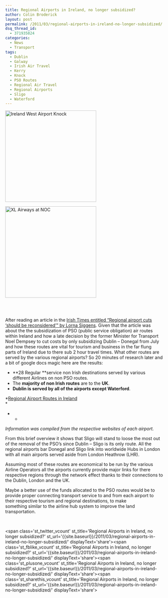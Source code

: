 ```yaml
---
title: Regional Airports in Ireland, no longer subsidized?
author: Colin Broderick
layout: post
permalink: /2011/03/regional-airports-in-ireland-no-longer-subsidized/
dsq_thread_id:
  - 371935824
categories:
  - News
  - Transport
tags:
  - Dublin
  - Galway
  - Irish Air Travel
  - Kerry
  - Knock
  - PSO Routes
  - Regional Air Travel
  - Regional Airports
  - Sligo
  - Waterford
---
```

<!-- see gallery_shortcode() in wp-includes/media.php -->

<div id='gallery-2' class='gallery galleryid-1350 gallery-columns-2 gallery-size-thumbnail'>
  <dl class='gallery-item'>
    <dt class='gallery-icon'>
      <a href='{{site.baseurl}}/wp-content/uploads/2011/03/DSC_0631_w.jpg' title='Ireland West Airport Knock'><img width="290" height="290" src="{{site.baseurl}}/wp-content/uploads/2011/03/DSC_0631_w-290x290.jpg" class="attachment-thumbnail" alt="Ireland West Airport Knock" /></a>
    </dt>
  </dl>
  
  <dl class='gallery-item'>
    <dt class='gallery-icon'>
      <a href='{{site.baseurl}}/wp-content/uploads/2011/03/DSC_0632_w.jpg' title='XL Airways at NOC'><img width="290" height="290" src="{{site.baseurl}}/wp-content/uploads/2011/03/DSC_0632_w-290x290.jpg" class="attachment-thumbnail" alt="XL Airways at NOC" /></a>
    </dt>
  </dl>
  
  <br style="clear: both" /> <br style='clear: both;' />
</div>

After reading an article in the [Irish Times entitled &#8220;Regional airport cuts &#8216;should be reconsidered&#8217;&#8221; by Lorna Siggens][1]. Given that the article was about the the subsidization of PSO (public service obligation) air routes within Ireland and how a late decision by the former Minister for Transport Noel Dempsey to cut costs by only subsidizing Dublin &#8211; Donegal from July and how these routes are vital for tourism and business in the far flung parts of Ireland due to there sub 2 hour travel times. What other routes are served by the various regional airports? So 20 minutes of research later and a bit of google docs magic here are the results:

*   **28 Regular **service non Irish destinations served by various different Airlines on non PSO routes.
*   The **majority of non Irish routes** are to the **UK**.
*   **Dublin is served by all of the airports except Waterford**.

*[Regional Airport Routes in Ireland][2]  
*

* *

*Information was compiled from the respective websites of each airport.*

From this brief overview it shows that Sligo will stand to loose the most out of the removal of the PSO&#8217;s since Dublin &#8211; Sligo is its only route. All the regional airports bar Donegal and Sligo link into worldwide Hubs in London with all main airports served aside from London Heathrow (LHR).

Assuming most of these routes are economical to be run by the various Airline Operators all the airports currently provide major links for there respective regions through the network effect thanks to their connections to the Dublin, London and the UK.

Maybe a better use of the funds allocated to the PSO routes would be to provide proper connecting transport service to and from each airport to their respective tourism and regional destinations, to make something similar to the airline hub system to improve the land transportation.

&nbsp;

<span class='st\_twitter\_vcount' st\_title='Regional Airports in Ireland, no longer subsidized?' st\_url='{{site.baseurl}}/2011/03/regional-airports-in-ireland-no-longer-subsidized/' displayText='share'></span><span class='st\_fblike\_vcount' st\_title='Regional Airports in Ireland, no longer subsidized?' st\_url='{{site.baseurl}}/2011/03/regional-airports-in-ireland-no-longer-subsidized/' displayText='share'></span><span class='st\_plusone\_vcount' st\_title='Regional Airports in Ireland, no longer subsidized?' st\_url='{{site.baseurl}}/2011/03/regional-airports-in-ireland-no-longer-subsidized/' displayText='share'></span><span class='st\_sharethis\_vcount' st\_title='Regional Airports in Ireland, no longer subsidized?' st\_url='{{site.baseurl}}/2011/03/regional-airports-in-ireland-no-longer-subsidized/' displayText='share'></span>

 [1]: http://www.irishtimes.com/newspaper/ireland/2011/0315/1224292162699.html "Irish Times Article"
 [2]: https://spreadsheets.google.com/pub?hl=en_GB&hl=en_GB&key=0AgtBTD3ow55YdGh1WHdQVTlUMXA2SzhCMmlJQWM5LWc&single=true&gid=0&output=html